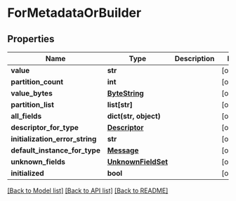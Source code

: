 # ForMetadataOrBuilder

## Properties
Name | Type | Description | Notes
------------ | ------------- | ------------- | -------------
**value** | **str** |  | [optional] 
**partition_count** | **int** |  | [optional] 
**value_bytes** | [**ByteString**](ByteString.md) |  | [optional] 
**partition_list** | **list[str]** |  | [optional] 
**all_fields** | **dict(str, object)** |  | [optional] 
**descriptor_for_type** | [**Descriptor**](Descriptor.md) |  | [optional] 
**initialization_error_string** | **str** |  | [optional] 
**default_instance_for_type** | [**Message**](Message.md) |  | [optional] 
**unknown_fields** | [**UnknownFieldSet**](UnknownFieldSet.md) |  | [optional] 
**initialized** | **bool** |  | [optional] 

[[Back to Model list]](../README.md#documentation-for-models) [[Back to API list]](../README.md#documentation-for-api-endpoints) [[Back to README]](../README.md)

